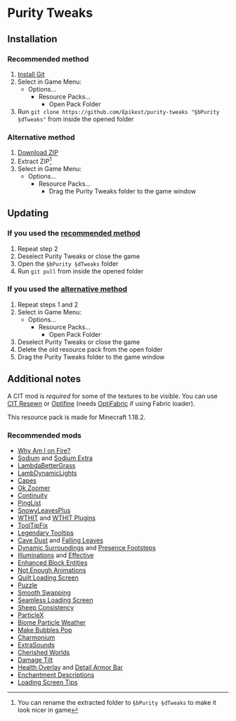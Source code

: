 # Purity Tweaks
## Installation
### Recommended method
1. [Install Git](https://git-scm.com/downloads)
2. Select in Game Menu: 
   * Options...
     * Resource Packs...
       * Open Pack Folder
3. Run `git clone https://github.com/Epikest/purity-tweaks "§bPurity §dTweaks"` from inside the opened folder

### Alternative method
1. [Download ZIP](https://github.com/Epikest/purity-tweaks/archive/refs/heads/main.zip)
2. Extract ZIP[^optional]
3. Select in Game Menu: 
   * Options...
     * Resource Packs...
       * Drag the Purity Tweaks folder to the game window

## Updating
### If you used the [recommended method](https://github.com/Epikest/purity-tweaks#recommended-method)
1. Repeat step 2
2. Deselect Purity Tweaks or close the game
3. Open the `§bPurity §dTweaks` folder
4. Run `git pull` from inside the opened folder

### If you used the [alternative method](https://github.com/Epikest/purity-tweaks#alternative-method)
1. Repeat steps 1 and 2
2. Select in Game Menu: 
   * Options...
     * Resource Packs...
       * Open Pack Folder
3. Deselect Purity Tweaks or close the game
4. Delete the old resource pack from the open folder
5. Drag the Purity Tweaks folder to the game window

## Additional notes
A CIT mod is *required* for some of the textures to be visible. You can use [CIT Resewn](https://modrinth.com/mod/cit-resewn) or [Optifine](https://optifine.net/downloads) (needs [OptiFabric](https://www.curseforge.com/minecraft/mc-mods/optifabric) if using Fabric loader).

This resource pack is made for Minecraft 1.18.2.
### Recommended mods
- [Why Am I on Fire?](https://www.curseforge.com/minecraft/mc-mods/why-am-i-on-fire)
- [Sodium](https://modrinth.com/mod/sodium) and [Sodium Extra](https://modrinth.com/mod/sodium-extra)
- [LambdaBetterGrass](https://modrinth.com/mod/lambdabettergrass)
- [LambDynamicLights](https://modrinth.com/mod/lambdynamiclights)
- [Capes](https://modrinth.com/mod/capes)
- [Ok Zoomer](https://modrinth.com/mod/ok-zoomer)
- [Continuity](https://modrinth.com/mod/continuity)
- [PingList](https://modrinth.com/mod/pinglist)
- [SnowyLeavesPlus](https://modrinth.com/mod/snowyleavesplus)
- [WTHIT](https://modrinth.com/mod/wthit) and [WTHIT Plugins](https://modrinth.com/mod/wthit-plugins)
- [ToolTipFix](https://www.curseforge.com/minecraft/mc-mods/tooltipfix)
- [Legendary Tooltips](https://www.curseforge.com/minecraft/mc-mods/legendary-tooltips-fabric)
- [Cave Dust](https://modrinth.com/mod/cave-dust) and [Falling Leaves](https://modrinth.com/mod/fallingleaves)
- [Dynamic Surroundings](https://modrinth.com/mod/dynamicsurroundingsfabric) and [Presence Footsteps](https://modrinth.com/mod/presence-footsteps)
- [Illuminations](https://www.curseforge.com/minecraft/mc-mods/illuminations) and [Effective](https://www.curseforge.com/minecraft/mc-mods/effective)
- [Enhanced Block Entities](https://modrinth.com/mod/ebe)
- [Not Enough Animations](https://www.curseforge.com/minecraft/mc-mods/not-enough-animations)
- [Quilt Loading Screen](https://modrinth.com/mod/quilt-loading-screen)
- [Puzzle](https://modrinth.com/mod/puzzle)
- [Smooth Swapping](https://modrinth.com/mod/smooth-swapping)
- [Seamless Loading Screen](https://modrinth.com/mod/seamless-loading-screen)
- [Sheep Consistency](https://www.curseforge.com/minecraft/mc-mods/sheep-consistency)
- [ParticleX](https://www.curseforge.com/minecraft/mc-mods/particlex)
- [Biome Particle Weather](https://www.curseforge.com/minecraft/mc-mods/biome-particle-weather)
- [Make Bubbles Pop](https://modrinth.com/mod/make_bubbles_pop)
- [Charmonium](https://modrinth.com/mod/charmonium)
- [ExtraSounds](https://www.curseforge.com/minecraft/mc-mods/extrasounds)
- [Cherished Worlds](https://www.curseforge.com/minecraft/mc-mods/cherished-worlds-fabric)
- [Damage Tilt](https://www.curseforge.com/minecraft/mc-mods/damage-tilt)
- [Health Overlay](https://www.curseforge.com/minecraft/mc-mods/health-overlay-fabric) and [Detail Armor Bar](https://modrinth.com/mod/detail-armor-bar)
- [Enchantment Descriptions](https://www.curseforge.com/minecraft/mc-mods/enchantment-descriptions)
- [Loading Screen Tips](https://modrinth.com/mod/tips)

[^optional]: You can rename the extracted folder to `§bPurity §dTweaks` to make it look nicer in game
